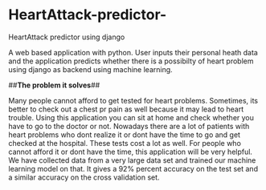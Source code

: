 # HeartAttack-predictor-
HeartAttack predictor using django 

A web based application with python. User inputs their personal heath data and the application predicts whether there is a possibilty of heart problem using django as backend using machine learning.

##**The problem it solves**##

Many people cannot afford to get tested for heart problems. Sometimes, its better to check out a chest pr pain as well because it may lead to heart trouble. Using this application you can sit at home and check whether you have to go to the doctor or not.
Nowadays there are a lot of patients with heart problems who dont realize it or dont have the time to go and get checked at the hospital. These tests cost a lot as well. For people who cannot afford it or dont have the time, this application will be very helpful. We have collected data from a very large data set and trained our machine learning model on that. It gives a 92% percent accuracy on the test set and a similar accuracy on the cross validation set.
